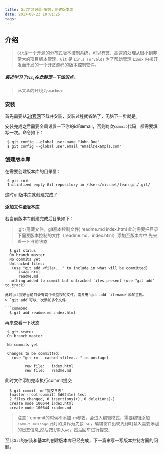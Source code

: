 ```yaml
---
title: Git学习记录-安装，创建版本库
date: 2017-08-23 10:01:25
tags:
---
```

## 介绍
>  `Git`是一个开源的分布式版本控制系统，可以有效、高速的处理从很小到非常大的项目版本管理。`Git` 是 `Linus Torvalds` 为了帮助管理 `Linux` 内核开发而开发的一个开放源码的版本控制软件。

##### 最近学习了`Git`,在此整理一下知识点。
> 此文章的环境为`windows`

<!--more-->

### 安装
  首先需要从[Git官网](https://git-scm.com/downloads)下载并安装，安装过程就省略了，无脑下一步就是。

  安装完成之后需要全局设置一下你的id和email，否则每次`commit`代码，都需要填写一次。命令如下：
  ```commond
   $ git config --global user.name "John Doe"
   $ git config --global user.email "email@example.com"
  ```
### 创建版本库
  在需要创建版本库的目录里：
  ```commond
   $ git init
   Initialized empty Git repository in /Users/michael/learngit/.git/
  ```
  这时git版本库就创建完成了

#### 添加文件至版本库
  若当前版本库创建完成后目录如下：
  > .git (隐藏文件，git版本控制文件)
  > readme.md
  > index.html
  此时需要把目录下需要版本控制的文件（readme.md、index.html）添加至版本库中
  先来看一下当前状态
  ```commond
    $ git status
    On branch master
    No commits yet
    Untracked files:
     (use "git add <file>..." to include in what will be committed)
        index.html
        readme.md
    nothing added to commit but untracked files present (use "git add" to track)
    ```
  此时git提示当前目录有两个未监视的文件，需要用`git add filename`添加监视。
  > `git add`可以一次添加多个文件
  
  ```commond
    $ git add readme.md index.html
  ```
  再来查看一下状态
   ```commond
    $ git status
    On branch master

    No commits yet

    Changes to be committed:
      (use "git rm --cached <file>..." to unstage)

            new file:   index.html
            new file:   readme.md

  ```
  此时文件添加完毕执行commit提交
  ```code
    $ git commit -m "提交日志"
    [master (root-commit) 5d6241e] test
    2 files changed, 0 insertions(+), 0 deletions(-)
    create mode 100644 index.html
    create mode 100644 readme.md

  ```
  > 注意：commit的时候不添加-m参数，会进入编辑模式，需要编辑添加`commit message` 此时的操作为先按`ESC`，编辑窗口出现光标时输入需要添加的日志信息,然后按`i`,输入`wq`，然后回车进行提交。
  
  至此`Git`的安装和基本的创建版本库已经完成，下一篇来写一写版本控制方面的问题。